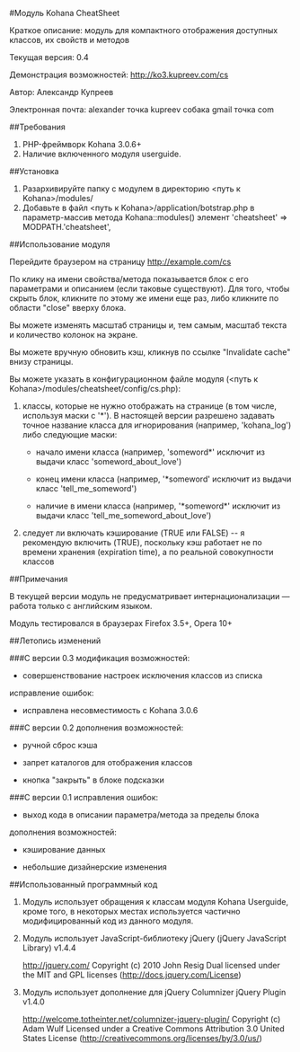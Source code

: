 #Модуль Kohana CheatSheet

Краткое описание: модуль для компактного отображения доступных классов, их свойств и методов

Текущая версия: 0.4

Демонстрация возможностей: http://ko3.kupreev.com/cs

Автор: Александр Купреев

Электронная почта: alexander точка kupreev собака gmail точка com

##Требования

 1. PHP-фреймворк Kohana 3.0.6+
 2. Наличие включенного модуля userguide.

##Установка

 1. Разархивируйте папку с модулем в директорию <путь к Kohana>/modules/
 2. Добавьте в файл <путь к Kohana>/application/botstrap.php в параметр-массив метода Kohana::modules() элемент 
	'cheatsheet' => MODPATH.'cheatsheet',

##Использование модуля

Перейдите браузером на страницу http://example.com/cs

По клику на имени свойства/метода показывается блок с его параметрами и описанием (если таковые существуют). Для того, чтобы скрыть блок, кликните по этому же имени еще раз, либо кликните по области "close" вверху блока.

Вы можете изменять масштаб страницы и, тем самым, масштаб текста и количество колонок на экране.

Вы можете вручную обновить кэш, кликнув по ссылке "Invalidate cache" внизу страницы.

Вы можете указать в конфигурационном файле модуля (<путь к Kohana>/modules/cheatsheet/config/cs.php):

 1. классы, которые не нужно отображать на странице (в том числе, используя маски с '*'). В настоящей версии разрешено задавать точное название класса для игнорирования (например, 'kohana_log') либо следующие маски:
     
	 * начало имени класса (например, 'someword\*' исключит из выдачи класс 'someword_about_love')
	 
     * конец имени класса (например, '\*someword' исключит из выдачи класс 'tell_me_someword')
	 
     * наличие в имени класса (например, '\*someword\*' исключит из выдачи класс 'tell_me_someword_about_love')
	 
 2. следует ли включать кэширование (TRUE или FALSE) -- я рекомендую включить (TRUE), поскольку кэш работает не по времени хранения (expiration time), а по реальной совокупности классов

##Примечания

В текущей версии модуль не предусматривает интернационализации — работа только с английским языком.

Модуль тестировался в браузерах Firefox 3.5+, Opera 10+

##Летопись изменений

###С версии 0.3
модификация возможностей:

 *  совершенствование настроек исключения классов из списка
	
исправление ошибок:

 * исправлена несовместимость с Kohana 3.0.6

###С версии 0.2
дополнения возможностей:

 * ручной сброс кэша
 
 * запрет каталогов для отображения классов
 
 * кнопка "закрыть" в блоке подсказки

###С версии 0.1
исправления ошибок:
  
  * выход кода в описании параметра/метода за пределы блока

дополнения возможностей:
  
  * кэширование данных
  
  * небольшие дизайнерские изменения

##Использованный программный код

 1. Модуль использует обращения к классам модуля Kohana Userguide, кроме того, в некоторых местах используется частично модифицированный код из данного модуля.

 2. Модуль использует JavaScript-библиотеку jQuery (jQuery JavaScript Library) v1.4.4
 
	http://jquery.com/
	Copyright (c) 2010 John Resig
	Dual licensed under the MIT and GPL licenses (http://docs.jquery.com/License)
	
 3. Модуль использует дополнение для jQuery Columnizer jQuery Plugin v1.4.0
 
	http://welcome.totheinter.net/columnizer-jquery-plugin/
	Copyright (c) Adam Wulf
	Licensed under a Creative Commons Attribution 3.0 United States License (http://creativecommons.org/licenses/by/3.0/us/)